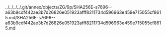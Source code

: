 ../../../../.git/annex/objects/ZG/9p/SHA256E-s7696--a63b9cdf442ae3b7d26826e051923afff8211734d596963e459e715055cf8615.md/SHA256E-s7696--a63b9cdf442ae3b7d26826e051923afff8211734d596963e459e715055cf8615.md
